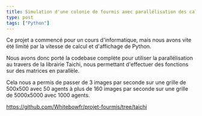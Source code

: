 ```yaml
---
title: Simulation d'une colonie de fourmis avec parallélisation des calculs
type: post
tags: ["Python"]
---
```


Ce projet a commencé pour un cours d'informatique, mais nous avons vite été limité par la vitesse de calcul et d'affichage de Python.

Nous avons donc porté la codebase complète pour utiliser la parallélisation au travers de la librairie Taichi, nous permettant d'effectuer des fonctions sur des matrices en parallèle.

Cela nous a permis de passer de 3 images par seconde sur une grille de 500x500 avec 50 agents à plus de 160 images par seconde sur une grille de 5000x5000 avec 1000 agents.

https://github.com/Whitebowfr/projet-fourmis/tree/taichi